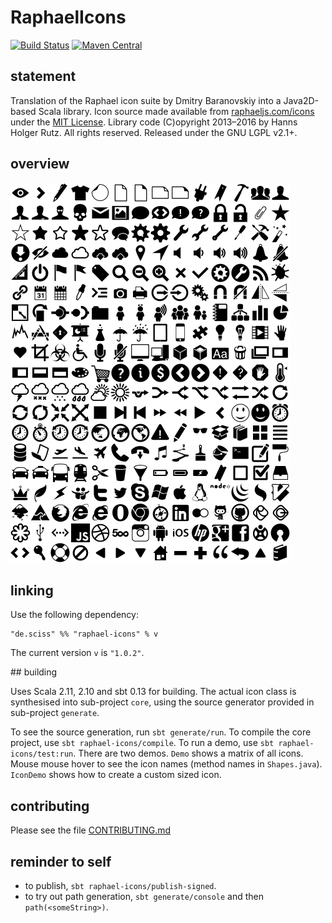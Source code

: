 # RaphaelIcons

[![Build Status](https://travis-ci.org/Sciss/RaphaelIcons.svg?branch=master)](https://travis-ci.org/Sciss/RaphaelIcons)
[![Maven Central](https://maven-badges.herokuapp.com/maven-central/de.sciss/raphael-icons_2.11/badge.svg)](https://maven-badges.herokuapp.com/maven-central/de.sciss/raphael-icons_2.11)

## statement

Translation of the Raphael icon suite by Dmitry Baranovskiy into a Java2D-based Scala library. Icon source made available from [raphaeljs.com/icons](http://raphaeljs.com/icons) under the [MIT License](http://raphaeljs.com/license.html). Library code (C)opyright 2013&ndash;2016 by Hanns Holger Rutz. All rights reserved. Released under the GNU LGPL v2.1+.

## overview

![icons](icons.png)

## linking

Use the following dependency:

    "de.sciss" %% "raphael-icons" % v

The current version `v` is `"1.0.2"`.

## building

Uses Scala 2.11, 2.10 and sbt 0.13 for building. The actual icon class is synthesised into sub-project `core`, using the source generator provided in sub-project `generate`.

To see the source generation, run `sbt generate/run`. To compile the core project, use `sbt raphael-icons/compile`. To run a demo, use `sbt raphael-icons/test:run`. There are two demos. `Demo` shows a matrix of all icons. Mouse mouse hover to see the icon names (method names in `Shapes.java`). `IconDemo` shows how to create a custom sized icon.

## contributing

Please see the file [CONTRIBUTING.md](CONTRIBUTING.md)

## reminder to self

- to publish, `sbt raphael-icons/publish-signed`.
- to try out path generation, `sbt generate/console` and then `path(<someString>)`.
